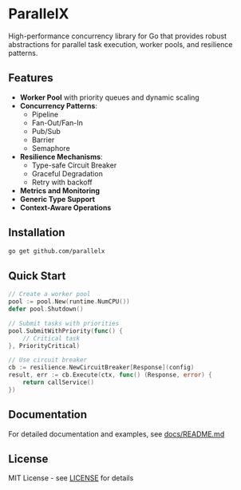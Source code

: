 # ParallelX

High-performance concurrency library for Go that provides robust abstractions for parallel task execution, worker pools, and resilience patterns.

## Features

- **Worker Pool** with priority queues and dynamic scaling
- **Concurrency Patterns**:
  - Pipeline
  - Fan-Out/Fan-In
  - Pub/Sub
  - Barrier
  - Semaphore
- **Resilience Mechanisms**:
  - Type-safe Circuit Breaker
  - Graceful Degradation
  - Retry with backoff
- **Metrics and Monitoring**
- **Generic Type Support**
- **Context-Aware Operations**

## Installation

```bash
go get github.com/parallelx
```

## Quick Start

```go
// Create a worker pool
pool := pool.New(runtime.NumCPU())
defer pool.Shutdown()

// Submit tasks with priorities
pool.SubmitWithPriority(func() {
    // Critical task
}, PriorityCritical)

// Use circuit breaker
cb := resilience.NewCircuitBreaker[Response](config)
result, err := cb.Execute(ctx, func() (Response, error) {
    return callService()
})
```

## Documentation

For detailed documentation and examples, see [docs/README.md](docs/README.md)

## License

MIT License - see [LICENSE](LICENSE) for details 